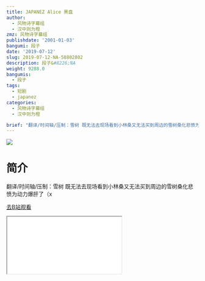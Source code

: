 ```yaml
---
title: JAPANEZ Alice 黑盘
author:
  - 风物诗字幕组
  - 汉中则为橙
zmz: 风物诗字幕组
publishdate: '2001-01-03'
bangumi: 段子
date: '2019-07-12'
slug: 2019-07-12-NA-58802802
description: 段子&#8226;NA
weight: 9288.0
bangumis:
  - 段子
tags:
  - 短剧
  - japanez
categories:
  - 风物诗字幕组
  - 汉中则为橙

brief: "翻译/时间轴/压制：雪树 既无法去现场看到小林桑又无法买到周边的雪树桑化悲愤为动力爆肝了（x"
---
```

![](https://raw.githubusercontent.com/tcgriffith/owaraisite/master/static/tmpimg/71bb6806ec41db93d09e63e9770fca9432005e65.jpg.480.jpg)
# 简介  
翻译/时间轴/压制：雪树
既无法去现场看到小林桑又无法买到周边的雪树桑化悲愤为动力爆肝了（x  

[去B站观看](https://www.bilibili.com/video/av58802802/)
<div class ="resp-container"><iframe class="testiframe" src="//player.bilibili.com/player.html?aid=58802802"", scrolling="no", allowfullscreen="true" > </iframe></div> 
